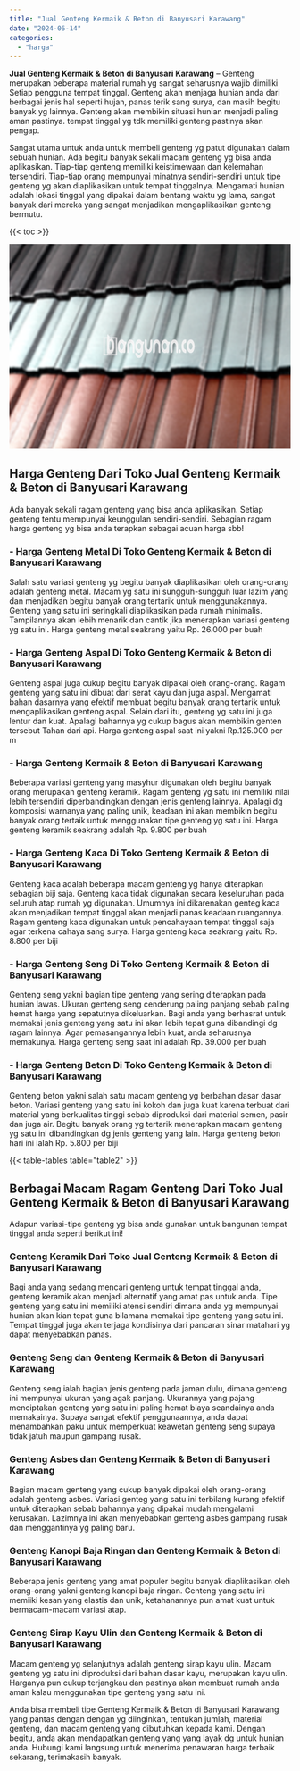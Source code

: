 ```yaml
---
title: "Jual Genteng Kermaik & Beton di Banyusari Karawang"
date: "2024-06-14"
categories: 
  - "harga"
---
```


**Jual Genteng Kermaik & Beton di Banyusari Karawang** – Genteng merupakan beberapa material rumah yg sangat seharusnya wajib dimiliki Setiap pengguna tempat tinggal. Genteng akan menjaga hunian anda dari berbagai jenis hal seperti hujan, panas terik sang surya, dan masih begitu banyak yg lainnya. Genteng akan membikin situasi hunian menjadi paling aman pastinya. tempat tinggal yg tdk memiliki genteng pastinya akan pengap.

Sangat utama untuk anda untuk membeli genteng yg patut digunakan dalam sebuah hunian. Ada begitu banyak sekali macam genteng yg bisa anda aplikasikan. Tiap-tiap genteng memiliki keistimewaan dan kelemahan tersendiri. Tiap-tiap orang mempunyai minatnya sendiri-sendiri untuk tipe genteng yg akan diaplikasikan untuk tempat tinggalnya. Mengamati hunian adalah lokasi tinggal yang dipakai dalam bentang waktu yg lama, sangat banyak dari mereka yang sangat menjadikan mengaplikasikan genteng bermutu.

{{< toc >}}

![Jual Genteng Kermaik & Beton di Banyusari Karawang](/images/genteng-minimalis-murah12.png)

## Harga Genteng Dari Toko Jual Genteng Kermaik & Beton di Banyusari Karawang

Ada banyak sekali ragam genteng yang bisa anda aplikasikan. Setiap genteng tentu mempunyai keunggulan sendiri-sendiri. Sebagian ragam harga genteng yg bisa anda terapkan sebagai acuan harga sbb!

### \- Harga Genteng Metal Di Toko Genteng Kermaik & Beton di Banyusari Karawang

Salah satu variasi genteng yg begitu banyak diaplikasikan oleh orang-orang adalah genteng metal. Macam yg satu ini sungguh-sungguh luar lazim yang dan menjadikan begitu banyak orang tertarik untuk menggunakannya. Genteng yang satu ini seringkali diaplikasikan pada rumah minimalis. Tampilannya akan lebih menarik dan cantik jika menerapkan variasi genteng yg satu ini. Harga genteng metal seakrang yaitu Rp. 26.000 per buah

### \- Harga Genteng Aspal Di Toko Genteng Kermaik & Beton di Banyusari Karawang

Genteng aspal juga cukup begitu banyak dipakai oleh orang-orang. Ragam genteng yang satu ini dibuat dari serat kayu dan juga aspal. Mengamati bahan dasarnya yang efektif membuat begitu banyak orang tertarik untuk mengaplikasikan genteng aspal. Selain dari itu, genteng yg satu ini juga lentur dan kuat. Apalagi bahannya yg cukup bagus akan membikin genten tersebut Tahan dari api. Harga genteng aspal saat ini yakni Rp.125.000 per m

### \- Harga Genteng Kermaik & Beton di Banyusari Karawang

Beberapa variasi genteng yang masyhur digunakan oleh begitu banyak orang merupakan genteng keramik. Ragam genteng yg satu ini memiliki nilai lebih tersendiri diperbandingkan dengan jenis genteng lainnya. Apalagi dg komposisi warnanya yang paling unik, keadaan ini akan membikin begitu banyak orang tertaik untuk menggunakan tipe genteng yg satu ini. Harga genteng keramik seakrang adalah Rp. 9.800 per buah

### \- Harga Genteng Kaca Di Toko Genteng Kermaik & Beton di Banyusari Karawang

Genteng kaca adalah beberapa macam genteng yg hanya diterapkan sebagian biji saja. Genteng kaca tidak digunakan secara keseluruhan pada seluruh atap rumah yg digunakan. Umumnya ini dikarenakan genteg kaca akan menjadikan tempat tinggal akan menjadi panas keadaan ruangannya. Ragam genteng kaca digunakan untuk pencahayaan tempat tinggal saja agar terkena cahaya sang surya. Harga genteng kaca seakrang yaitu Rp. 8.800 per biji

### \- Harga Genteng Seng Di Toko Genteng Kermaik & Beton di Banyusari Karawang

Genteng seng yakni bagian tipe genteng yang sering diterapkan pada hunian lawas. Ukuran genteng seng cenderung paling panjang sebab paling hemat harga yang sepatutnya dikeluarkan. Bagi anda yang berhasrat untuk memakai jenis genteng yang satu ini akan lebih tepat guna dibandingi dg ragam lainnya. Agar pemasangannya lebih kuat, anda seharusnya memakunya. Harga genteng seng saat ini adalah Rp. 39.000 per buah

### \- Harga Genteng Beton Di Toko Genteng Kermaik & Beton di Banyusari Karawang

Genteng beton yakni salah satu macam genteng yg berbahan dasar dasar beton. Variasi genteng yang satu ini kokoh dan juga kuat karena terbuat dari material yang berkualitas tinggi sebab diproduksi dari material semen, pasir dan juga air. Begitu banyak orang yg tertarik menerapkan macam genteng yg satu ini dibandingkan dg jenis genteng yang lain. Harga genteng beton hari ini ialah Rp. 5.800 per biji

{{< table-tables table="table2" >}}

## Berbagai Macam Ragam Genteng Dari Toko Jual Genteng Kermaik & Beton di Banyusari Karawang

Adapun variasi-tipe genteng yg bisa anda gunakan untuk bangunan tempat tinggal anda seperti berikut ini!

### Genteng Keramik Dari Toko Jual Genteng Kermaik & Beton di Banyusari Karawang

Bagi anda yang sedang mencari genteng untuk tempat tinggal anda, genteng keramik akan menjadi alternatif yang amat pas untuk anda. Tipe genteng yang satu ini memiliki atensi sendiri dimana anda yg mempunyai hunian akan kian tepat guna bilamana memakai tipe genteng yang satu ini. Tempat tinggal juga akan terjaga kondisinya dari pancaran sinar matahari yg dapat menyebabkan panas.

### Genteng Seng dan Genteng Kermaik & Beton di Banyusari Karawang

Genteng seng ialah bagian jenis genteng pada jaman dulu, dimana genteng ini mempunyai ukuran yang agak panjang. Ukurannya yang pajang menciptakan genteng yang satu ini paling hemat biaya seandainya anda memakainya. Supaya sangat efektif penggunaannya, anda dapat menambahkan paku untuk memperkuat keawetan genteng seng supaya tidak jatuh maupun gampang rusak.

### Genteng Asbes dan Genteng Kermaik & Beton di Banyusari Karawang

Bagian macam genteng yang cukup banyak dipakai oleh orang-orang adalah genteng asbes. Variasi genteg yang satu ini terbilang kurang efektif untuk diterapkan sebab bahannya yang dipakai mudah mengalami kerusakan. Lazimnya ini akan menyebabkan genteng asbes gampang rusak dan menggantinya yg paling baru.

### Genteng Kanopi Baja Ringan dan Genteng Kermaik & Beton di Banyusari Karawang

Beberapa jenis genteng yang amat populer begitu banyak diaplikasikan oleh orang-orang yakni genteng kanopi baja ringan. Genteng yang satu ini memiiki kesan yang elastis dan unik, ketahanannya pun amat kuat untuk bermacam-macam variasi atap.

### Genteng Sirap Kayu Ulin dan Genteng Kermaik & Beton di Banyusari Karawang

Macam genteng yg selanjutnya adalah genteng sirap kayu ulin. Macam genteng yg satu ini diproduksi dari bahan dasar kayu, merupakan kayu ulin. Harganya pun cukup terjangkau dan pastinya akan membuat rumah anda aman kalau menggunakan tipe genteng yang satu ini.

Anda bisa membeli tipe Genteng Kermaik & Beton di Banyusari Karawang yang pantas dengan dengan yg diinginkan, tentukan jumlah, material genteng, dan macam genteng yang dibutuhkan kepada kami. Dengan begitu, anda akan mendapatkan genteng yang yang layak dg untuk hunian anda. Hubungi kami langsung untuk menerima penawaran harga terbaik sekarang, terimakasih banyak.
